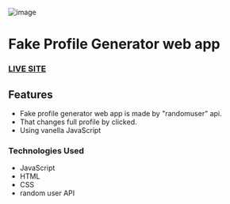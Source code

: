 ![image](https://user-images.githubusercontent.com/67515560/97528895-f476f880-19d8-11eb-9e06-b32c17d603f8.png "Fake-Profile-Generator")
# Fake Profile Generator web app
### [LIVE SITE](https://azizul016.github.io/fake-name-generator/ "Fake Profile Generator")

## Features
- Fake profile generator web app is made by "randomuser" api.
- That changes full profile by clicked.
- Using vanella JavaScript


### Technologies Used 
- JavaScript
- HTML
- CSS
- random user API


